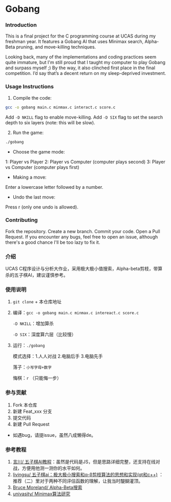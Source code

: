 # Gobang

### Introduction
This is a final project for the C programming course at UCAS during my freshman year. It features a Gobang AI that uses Minimax search, Alpha-Beta pruning, and move-killing techniques. 

Looking back, many of the implementations and coding practices seem quite immature, but I'm still proud that I taught my computer to play Gobang and surpass myself ;) By the way, it also clinched first place in the final competition. I’d say that’s a decent return on my sleep-deprived investment.

### Usage Instructions
1. Compile the code:

```bash
gcc -o gobang main.c minmax.c interact.c score.c
```

Add `-D NKILL` flag to enable move-killing.
Add `-D SIX` flag to set the search depth to six layers (note: this will be slow).

2. Run the game:

```bash
./gobang
```

- Choose the game mode:

1: Player vs Player
2: Player vs Computer (computer plays second)
3: Player vs Computer (computer plays first)

- Making a move:

Enter a lowercase letter followed by a number.

- Undo the last move:

Press r (only one undo is allowed).


### Contributing
Fork the repository. Create a new branch. Commit your code. Open a Pull Request.
If you encounter any bugs, feel free to open an issue, although there's a good chance I'll be too lazy to fix it.

### 介绍

UCAS C程序设计与分析大作业，采用极大极小值搜索，Αlpha-beta剪枝，带算杀的五子棋AI，建议谨慎参考。

### 使用说明

1.  `git clone` + 本仓库地址

2.  编译：`gcc -o gobang main.c minmax.c intereact.c score.c`

    `-D NKILL`：增加算杀

    `-D SIX`：深度算六层（比较慢）

3.  运行：`./gobang`

    模式选择：1.人人对战 2.电脑后手 3.电脑先手
    
    落子：`小写字母+数字`
    
    悔棋：`r` （只能悔一步）


### 参与贡献

1.  Fork 本仓库
2.  新建 Feat_xxx 分支
3.  提交代码
4.  新建 Pull Request

- 如遇bug，请提issue，虽然八成懒得de。

### 参考教程

1. [言川/ 五子棋AI教程](https://github.com/lihongxun945/myblog/issues/11)：虽然是代码是JS，但是思路详细完整，还支持在线对战，方便用他测一测你的水平如何。
2. [livingsu/ 五子棋ai：极大极小搜索和α-β剪枝算法的思想和实现(qt和c++)](https://blog.csdn.net/livingsu/article/details/104536005) ：推荐（二）里对于两种不同评估函数的理解，让我当时醍醐灌顶。
2. [Bruce Moreland/ Alpha-Beta搜索](https://www.xqbase.com/computer/search_alphabeta.htm)
2. [univasity/ Minimax算法研究](https://www.iteye.com/blog/univasity-1170216)
